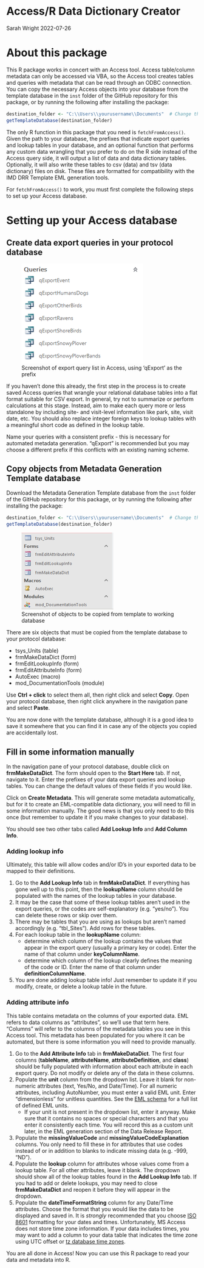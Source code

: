 Access/R Data Dictionary Creator
================
Sarah Wright
2022-07-26

# About this package

This R package works in concert with an Access tool. Access table/column
metadata can only be accessed via VBA, so the Access tool creates tables
and queries with metadata that can be read through an ODBC connection.
You can copy the necessary Access objects into your database from the
template database in the `inst` folder of the GitHub repository for this
package, or by running the following after installing the package:

``` r
destination_folder <- "C:\\Users\\yourusername\\Documents"  # Change this to wherever you want to save the template db
getTemplateDatabase(destination_folder)
```

The only R function in this package that you need is
`fetchFromAccess()`. Given the path to your database, the prefixes that
indicate export queries and lookup tables in your database, and an
optional function that performs any custom data wrangling that you
prefer to do on the R side instead of the Access query side, it will
output a list of data and data dictionary tables. Optionally, it will
also write these tables to csv (data) and tsv (data dictionary) files on
disk. These files are formatted for compatibility with the IMD DRR
Template EML generation tools.

For `fetchFromAccess()` to work, you must first complete the following
steps to set up your Access database.

# Setting up your Access database

## Create data export queries in your protocol database

<figure>
<img src="instructionFigures/ExportQueries.PNG"
alt="Screenshot of export query list in Access, using ‘qExport’ as the prefix" />
<figcaption aria-hidden="true">Screenshot of export query list in
Access, using ‘qExport’ as the prefix</figcaption>
</figure>

If you haven’t done this already, the first step in the process is to
create saved Access queries that wrangle your relational database tables
into a flat format suitable for CSV export. In general, try not to
summarize or perform calculations at this stage. Instead, aim to make
each query more or less standalone by including site- and visit-level
information like park, site, visit date, etc. You should also replace
integer foreign keys to lookup tables with a meaningful short code as
defined in the lookup table.

Name your queries with a consistent prefix - this is necessary for
automated metadata generation. “qExport” is recommended but you may
choose a different prefix if this conflicts with an existing naming
scheme.

## Copy objects from Metadata Generation Template database

Download the Metadata Generation Template database from the `inst`
folder of the GitHub repository for this package, or by running the
following after installing the package:

``` r
destination_folder <- "C:\\Users\\yourusername\\Documents"  # Change this to wherever you want to save the template db
getTemplateDatabase(destination_folder)
```

<figure>
<img src="instructionFigures/CopyObjects.PNG"
alt="Screenshot of objects to be copied from template to working database" />
<figcaption aria-hidden="true">Screenshot of objects to be copied from
template to working database</figcaption>
</figure>

There are six objects that must be copied from the template database to
your protocol database:

- tsys_Units (table)
- frmMakeDataDict (form)
- frmEditLookupInfo (form)
- frmEditAttributeInfo (form)
- AutoExec (macro)
- mod_DocumentationTools (module)

Use **Ctrl + click** to select them all, then right click and select
**Copy**. Open your protocol database, then right click anywhere in the
navigation pane and select **Paste**.

You are now done with the template database, although it is a good idea
to save it somewhere that you can find it in case any of the objects you
copied are accidentally lost.

## Fill in some information manually

In the navigation pane of your protocol database, double click on
**frmMakeDataDict**. The form should open to the **Start Here** tab. If
not, navigate to it. Enter the prefixes of your data export queries and
lookup tables. You can change the default values of these fields if you
would like.

Click on **Create Metadata**. This will generate some metadata
automatically, but for it to create an EML-compatible data dictionary,
you will need to fill in some information manually. The good news is
that you only need to do this once (but remember to update it if you
make changes to your database).

You should see two other tabs called **Add Lookup Info** and **Add
Column Info**.

### Adding lookup info

Ultimately, this table will allow codes and/or ID’s in your exported
data to be mapped to their definitions.

1.  Go to the **Add Lookup Info** tab in **frmMakeDataDict**. If
    everything has gone well up to this point, then the **lookupName**
    column should be populated with the names of the lookup tables in
    your database.
2.  It may be the case that some of these lookup tables aren’t used in
    the export queries, or the codes are self-explanatory
    (e.g. “yes/no”). You can delete these rows or skip over them.
3.  There may be tables that you are using as lookups but aren’t named
    accordingly (e.g. “tbl_Sites”). Add rows for these tables.
4.  For each lookup table in the **lookupName** column:
    - determine which column of the lookup contains the values that
      appear in the export query (usually a primary key or code). Enter
      the name of that column under **keyColumnName**.
    - determine which column of the lookup clearly defines the meaning
      of the code or ID. Enter the name of that column under
      **definitionColumnName**.
5.  You are done adding lookup table info! Just remember to update it if
    you modify, create, or delete a lookup table in the future.

### Adding attribute info

This table contains metadata on the columns of your exported data. EML
refers to data columns as “attributes”, so we’ll use that term here.
“Columns” will refer to the columns of the metadata tables you see in
this Access tool. This metadata has been populated for you where it can
be automated, but there is some information you will need to provide
manually.

1.  Go to the **Add Attribute Info** tab in **frmMakeDataDict**. The
    first four columns (**tableName**, **attributeName**,
    **attributeDefinition**, and **class**) should be fully populated
    with information about each attribute in each export query. Do not
    modify or delete any of the data in these columns.
2.  Populate the **unit** column from the dropdown list. Leave it blank
    for non-numeric attributes (text, Yes/No, and Date/Time). For all
    numeric attributes, including AutoNumber, you must enter a valid EML
    unit. Enter “dimensionless” for unitless quantities. See the [EML
    schema](https://eml.ecoinformatics.org/schema/eml-unittypedefinitions_xsd)
    for a full list of defined EML units.
    - If your unit is not present in the dropdown list, enter it anyway.
      Make sure that it contains no spaces or special characters and
      that you enter it consistently each time. You will record this as
      a custom unit later, in the EML generation section of the Data
      Release Report.
3.  Populate the **missingValueCode** and
    **missingValueCodeExplanation** columns. You only need to fill these
    in for attributes that use codes instead of or in addition to blanks
    to indicate missing data (e.g. -999, “ND”).
4.  Populate the **lookup** column for attributes whose values come from
    a lookup table. For all other attributes, leave it blank. The
    dropdown should show all of the lookup tables found in the **Add
    Lookup Info** tab. If you had to add or delete lookups, you may need
    to close **frmMakeDataDict** and reopen it before they will appear
    in the dropdown.
5.  Populate the **dateTimeFormatString** column for any Date/Time
    attributes. Choose the format that you would like the data to be
    displayed and saved in. It is *strongly* recommended that you choose
    [ISO 8601](https://en.wikipedia.org/wiki/ISO_8601) formatting for
    your dates and times. Unfortunately, MS Access does not store time
    zone information. If your data includes times, you may want to add a
    column to your data table that indicates the time zone using UTC
    offset or [tz database time
    zones](https://en.wikipedia.org/wiki/List_of_tz_database_time_zones).

You are all done in Access! Now you can use this R package to read your
data and metadata into R.
